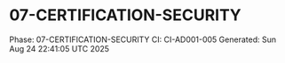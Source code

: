 # 07-CERTIFICATION-SECURITY
Phase: 07-CERTIFICATION-SECURITY
CI: CI-AD001-005
Generated: Sun Aug 24 22:41:05 UTC 2025
